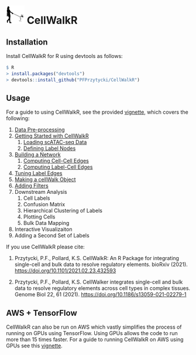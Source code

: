 <img src="examples/CellWalkR_Vignette_files/figure-markdown_github/cellwalker_icon.png" id="id" class="class" width="50" height="50" /> CellWalkR
================

Installation
------------

Install CellWalkR for R using devtools as follows:

``` r
$ R
> install.packages("devtools")
> devtools::install_github("PFPrzytycki/CellWalkR")
```

Usage
-----

For a guide to using CellWalkR, see the provided [vignette](examples/CellWalkR_Vignette.md), which covers the following:

1.  [Data Pre-processing](examples/CellWalkR_Vignette.md#data-pre-processing)
2.  [Getting Started with CellWalkR](examples/CellWalkR_Vignette.md#getting-started-with-cellwalkr)
    1.  [Loading scATAC-seq Data](examples/CellWalkR_Vignette.md#loading-scatac-seq-data)
    2.  [Defining Label Nodes](examples/CellWalkR_Vignette.md#defining-label-nodes)
3.  [Building a Network](examples/CellWalkR_Vignette.md#building-a-network)
    1.  [Computing Cell-Cell Edges](examples/CellWalkR_Vignette.md#computing-cell-cell-edges)
    2.  [Computing Label-Cell Edges](examples/CellWalkR_Vignette.md#computing-label-cell-edges)
4.  [Tuning Label Edges](examples/CellWalkR_Vignette.md#tuning-label-edges)
5.  [Making a cellWalk Object](examples/CellWalkR_Vignette.md#making-a-cellwalk-object)
6.  [Adding Filters](examples/CellWalkR_Vignette.md#adding-filters)
7.  Downstream Analysis
    1.  Cell Labels
    2.  Confusion Matrix
    3.  Hierarchical Clustering of Labels
    4.  Plotting Cells
    5.  Bulk Data Mapping
8.  Interactive Visualizaiton
9.  Adding a Second Set of Labels

If you use CellWalkR please cite:

1.  Przytycki, P.F., Pollard, K.S. CellWalkR: An R Package for integrating single-cell and bulk data to resolve regulatory elements. bioRxiv (2021). <https://doi.org/10.1101/2021.02.23.432593>

2.  Przytycki, P.F., Pollard, K.S. CellWalker integrates single-cell and bulk data to resolve regulatory elements across cell types in complex tissues. Genome Biol 22, 61 (2021). <https://doi.org/10.1186/s13059-021-02279-1>

AWS + TensorFlow
----------------

CellWalkR can also be run on AWS which vastly simplifies the process of running on GPUs using TensorFlow. Using GPUs allows the code to run more than 15 times faster. For a guide to running CellWalkR on AWS using GPUs see this [vignette](examples/CellWalkR_TensorFlow_Vignette.md).
